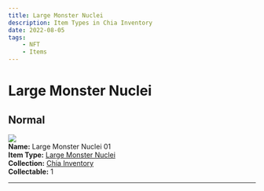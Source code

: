 ```yaml
---
title: Large Monster Nuclei
description: Item Types in Chia Inventory
date: 2022-08-05
tags:
    - NFT
    - Items
---
```


# Large Monster Nuclei
## Normal

<div class="item_thumbnail">
<a href="../../../Collectable/Large_Monster_Nuclei/Large_Monster_Nuclei"><img src="https://rqkaeyrvtvtkfwurlof6eemqszjjdtwyflndwzkhlu3b3wmxmi.arweave.net/jBQCYjWdZqLakVuL_4hGQllKRztgq2jtlR102HdmXYo"></a><br/>
<div><strong>Name:</strong> Large Monster Nuclei 01</div>
<div><strong>Item Type:</strong> <a href="../../../Collectable/Large_Monster_Nuclei/Large_Monster_Nuclei">Large Monster Nuclei</a></div>
<div><strong>Collection:</strong> <a href="https://www.spacescan.io/xch/nft/collection/col16fpva26fhdjp2echs3cr7c30gzl7qe67hu9grtsjcqldz354asjsyzp6wx">Chia Inventory</a></div>
<div><strong>Collectable:</strong> 1</div>
</div>
<hr style="clear:both;"/>


